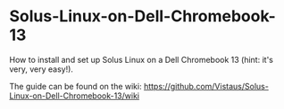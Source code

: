 # Solus-Linux-on-Dell-Chromebook-13
How to install and set up Solus Linux on a Dell Chromebook 13 (hint: it's very, very easy!).

The guide can be found on the wiki: https://github.com/Vistaus/Solus-Linux-on-Dell-Chromebook-13/wiki
